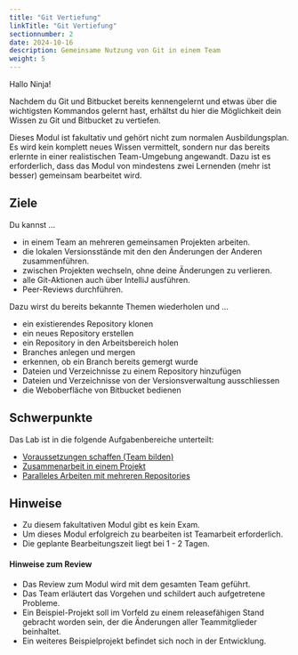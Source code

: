 ```yaml
---
title: "Git Vertiefung"
linkTitle: "Git Vertiefung"
sectionnumber: 2
date: 2024-10-16
description: Gemeinsame Nutzung von Git in einem Team
weight: 5
---
```


Hallo Ninja!

Nachdem du Git und Bitbucket bereits kennengelernt und etwas über die wichtigsten Kommandos gelernt hast,
erhältst du hier die Möglichkeit dein Wissen zu Git und Bitbucket zu vertiefen.

Dieses Modul ist fakultativ und gehört nicht zum normalen Ausbildungsplan. Es wird kein komplett neues Wissen vermittelt,
sondern nur das bereits erlernte in einer realistischen Team-Umgebung angewandt. Dazu ist es erforderlich, dass das Modul
von mindestens zwei Lernenden (mehr ist besser) gemeinsam bearbeitet wird.

## Ziele

Du kannst ...

- in einem Team an mehreren gemeinsamen Projekten arbeiten.
- die lokalen Versionsstände mit den den Änderungen der Anderen zusammenführen.
- zwischen Projekten wechseln, ohne deine Änderungen zu verlieren.
- alle Git-Aktionen auch über IntelliJ ausführen.
- Peer-Reviews durchführen.

Dazu wirst du bereits bekannte Themen wiederholen und ...

- ein existierendes Repository klonen
- ein neues Repository erstellen
- ein Repository in den Arbeitsbereich holen
- Branches anlegen und mergen
- erkennen, ob ein Branch bereits gemergt wurde
- Dateien und Verzeichnisse zu einem Repository hinzufügen
- Dateien und Verzeichnisse von der Versionsverwaltung ausschliessen
- die Weboberfläche von Bitbucket bedienen

## Schwerpunkte

Das Lab ist in die folgende Aufgabenbereiche unterteilt:

* [Voraussetzungen schaffen (Team bilden)](preliminaries)
* [Zusammenarbeit in einem Projekt](collaboration)
* [Paralleles Arbeiten mit mehreren Repositories](parallel-processing)

## Hinweise

- Zu diesem fakultativen Modul gibt es kein Exam.
- Um dieses Modul erfolgreich zu bearbeiten ist Teamarbeit erforderlich.
- Die geplante Bearbeitungszeit liegt bei 1 - 2 Tagen.

#### Hinweise zum Review

* Das Review zum Modul wird mit dem gesamten Team geführt.
* Das Team erläutert das Vorgehen und schildert auch aufgetretene Probleme.
* Ein Beispiel-Projekt soll im Vorfeld zu einem releasefähigen Stand gebracht worden sein, der die Änderungen aller Teammitglieder beinhaltet.
* Ein weiteres Beispielprojekt befindet sich noch in der Entwicklung.
